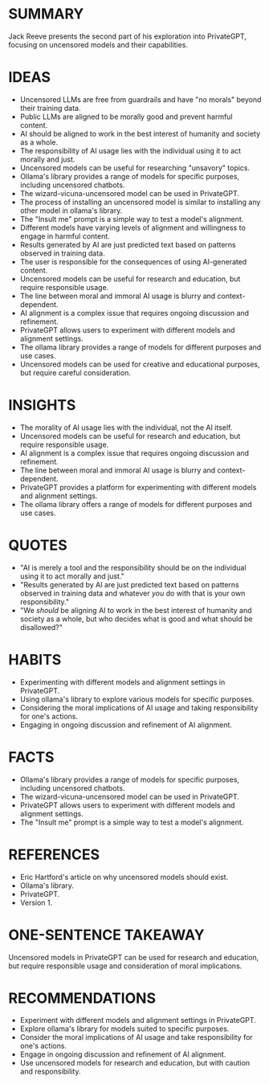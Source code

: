 # SUMMARY
Jack Reeve presents the second part of his exploration into PrivateGPT, focusing on uncensored models and their capabilities.

# IDEAS
* Uncensored LLMs are free from guardrails and have "no morals" beyond their training data.
* Public LLMs are aligned to be morally good and prevent harmful content.
* AI should be aligned to work in the best interest of humanity and society as a whole.
* The responsibility of AI usage lies with the individual using it to act morally and just.
* Uncensored models can be useful for researching "unsavory" topics.
* Ollama's library provides a range of models for specific purposes, including uncensored chatbots.
* The wizard-vicuna-uncensored model can be used in PrivateGPT.
* The process of installing an uncensored model is similar to installing any other model in ollama's library.
* The "Insult me" prompt is a simple way to test a model's alignment.
* Different models have varying levels of alignment and willingness to engage in harmful content.
* Results generated by AI are just predicted text based on patterns observed in training data.
* The user is responsible for the consequences of using AI-generated content.
* Uncensored models can be useful for research and education, but require responsible usage.
* The line between moral and immoral AI usage is blurry and context-dependent.
* AI alignment is a complex issue that requires ongoing discussion and refinement.
* PrivateGPT allows users to experiment with different models and alignment settings.
* The ollama library provides a range of models for different purposes and use cases.
* Uncensored models can be used for creative and educational purposes, but require careful consideration.

# INSIGHTS
* The morality of AI usage lies with the individual, not the AI itself.
* Uncensored models can be useful for research and education, but require responsible usage.
* AI alignment is a complex issue that requires ongoing discussion and refinement.
* The line between moral and immoral AI usage is blurry and context-dependent.
* PrivateGPT provides a platform for experimenting with different models and alignment settings.
* The ollama library offers a range of models for different purposes and use cases.

# QUOTES
* "AI is merely a tool and the responsibility should be on the individual using it to act morally and just."
* "Results generated by AI are just predicted text based on patterns observed in training data and whatever *you* do with that is your own responsibility."
* "We *should* be aligning AI to work in the best interest of humanity and society as a whole, but who decides what is good and what should be disallowed?"

# HABITS
* Experimenting with different models and alignment settings in PrivateGPT.
* Using ollama's library to explore various models for specific purposes.
* Considering the moral implications of AI usage and taking responsibility for one's actions.
* Engaging in ongoing discussion and refinement of AI alignment.

# FACTS
* Ollama's library provides a range of models for specific purposes, including uncensored chatbots.
* The wizard-vicuna-uncensored model can be used in PrivateGPT.
* PrivateGPT allows users to experiment with different models and alignment settings.
* The "Insult me" prompt is a simple way to test a model's alignment.

# REFERENCES
* Eric Hartford's article on why uncensored models should exist.
* Ollama's library.
* PrivateGPT.
* Version 1.

# ONE-SENTENCE TAKEAWAY
Uncensored models in PrivateGPT can be used for research and education, but require responsible usage and consideration of moral implications.

# RECOMMENDATIONS
* Experiment with different models and alignment settings in PrivateGPT.
* Explore ollama's library for models suited to specific purposes.
* Consider the moral implications of AI usage and take responsibility for one's actions.
* Engage in ongoing discussion and refinement of AI alignment.
* Use uncensored models for research and education, but with caution and responsibility.
